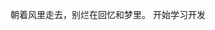 朝着风里走去，别烂在回忆和梦里。
开始学习开发

<!---
shidanlipi/shidanlipi is a ✨ special ✨ repository because its `README.md` (this file) appears on your GitHub profile.
You can click the Preview link to take a look at your changes.
--->
